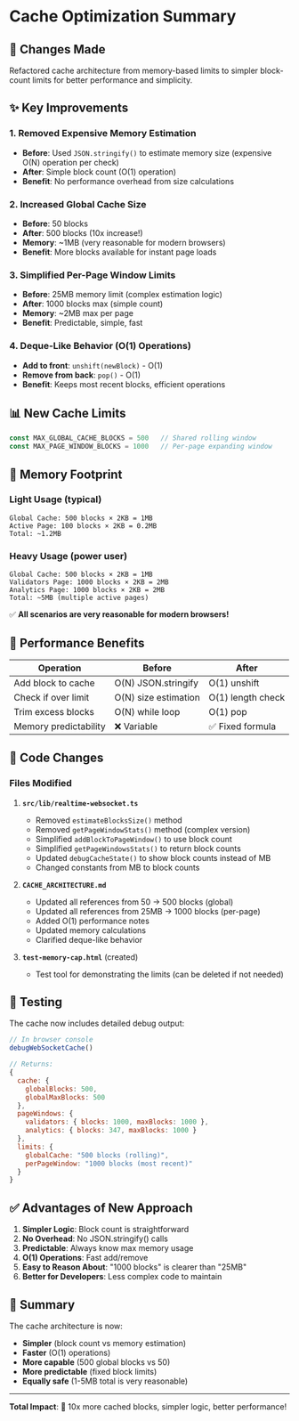 # Cache Optimization Summary

## 🎯 Changes Made

Refactored cache architecture from memory-based limits to simpler block-count limits for better performance and simplicity.

## ✨ Key Improvements

### 1. **Removed Expensive Memory Estimation**
- **Before**: Used `JSON.stringify()` to estimate memory size (expensive O(N) operation per check)
- **After**: Simple block count (O(1) operation)
- **Benefit**: No performance overhead from size calculations

### 2. **Increased Global Cache Size**
- **Before**: 50 blocks
- **After**: 500 blocks (10x increase!)
- **Memory**: ~1MB (very reasonable for modern browsers)
- **Benefit**: More blocks available for instant page loads

### 3. **Simplified Per-Page Window Limits**
- **Before**: 25MB memory limit (complex estimation logic)
- **After**: 1000 blocks max (simple count)
- **Memory**: ~2MB max per page
- **Benefit**: Predictable, simple, fast

### 4. **Deque-Like Behavior (O(1) Operations)**
- **Add to front**: `unshift(newBlock)` - O(1)
- **Remove from back**: `pop()` - O(1)
- **Benefit**: Keeps most recent blocks, efficient operations

## 📊 New Cache Limits

```typescript
const MAX_GLOBAL_CACHE_BLOCKS = 500   // Shared rolling window
const MAX_PAGE_WINDOW_BLOCKS = 1000   // Per-page expanding window
```

## 💾 Memory Footprint

### Light Usage (typical)
```
Global Cache: 500 blocks × 2KB = 1MB
Active Page: 100 blocks × 2KB = 0.2MB
Total: ~1.2MB
```

### Heavy Usage (power user)
```
Global Cache: 500 blocks × 2KB = 1MB
Validators Page: 1000 blocks × 2KB = 2MB
Analytics Page: 1000 blocks × 2KB = 2MB
Total: ~5MB (multiple active pages)
```

✅ **All scenarios are very reasonable for modern browsers!**

## 🚀 Performance Benefits

| Operation | Before | After |
|-----------|--------|-------|
| Add block to cache | O(N) JSON.stringify | O(1) unshift |
| Check if over limit | O(N) size estimation | O(1) length check |
| Trim excess blocks | O(N) while loop | O(1) pop |
| Memory predictability | ❌ Variable | ✅ Fixed formula |

## 📝 Code Changes

### Files Modified
1. **`src/lib/realtime-websocket.ts`**
   - Removed `estimateBlocksSize()` method
   - Removed `getPageWindowStats()` method (complex version)
   - Simplified `addBlockToPageWindow()` to use block count
   - Simplified `getPageWindowsStats()` to return block counts
   - Updated `debugCacheState()` to show block counts instead of MB
   - Changed constants from MB to block counts

2. **`CACHE_ARCHITECTURE.md`**
   - Updated all references from 50 → 500 blocks (global)
   - Updated all references from 25MB → 1000 blocks (per-page)
   - Added O(1) performance notes
   - Updated memory calculations
   - Clarified deque-like behavior

3. **`test-memory-cap.html`** (created)
   - Test tool for demonstrating the limits (can be deleted if not needed)

## 🧪 Testing

The cache now includes detailed debug output:

```javascript
// In browser console
debugWebSocketCache()

// Returns:
{
  cache: {
    globalBlocks: 500,
    globalMaxBlocks: 500
  },
  pageWindows: {
    validators: { blocks: 1000, maxBlocks: 1000 },
    analytics: { blocks: 347, maxBlocks: 1000 }
  },
  limits: {
    globalCache: "500 blocks (rolling)",
    perPageWindow: "1000 blocks (most recent)"
  }
}
```

## ✅ Advantages of New Approach

1. **Simpler Logic**: Block count is straightforward
2. **No Overhead**: No JSON.stringify() calls
3. **Predictable**: Always know max memory usage
4. **O(1) Operations**: Fast add/remove
5. **Easy to Reason About**: "1000 blocks" is clearer than "25MB"
6. **Better for Developers**: Less complex code to maintain

## 🎉 Summary

The cache architecture is now:
- **Simpler** (block count vs memory estimation)
- **Faster** (O(1) operations)
- **More capable** (500 global blocks vs 50)
- **More predictable** (fixed block limits)
- **Equally safe** (1-5MB total is very reasonable)

---

**Total Impact**: 🚀 10x more cached blocks, simpler logic, better performance!
